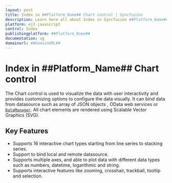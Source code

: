 ```yaml
---
layout: post
title: Index in ##Platform_Name## Chart control | Syncfusion
description: Learn here all about Index in Syncfusion ##Platform_Name## Chart control of Syncfusion Essential JS 2 and more.
platform: ej2-javascript
control: Index 
publishingplatform: ##Platform_Name##
documentation: ug
domainurl: ##DomainURL##
---
```


# Index in ##Platform_Name## Chart control

The Chart control is used to visualize the data with user interactivity and provides customizing options to configure the data visually. It can bind data from  datasource such as array of JSON objects , OData web services or [`DataManager`](https://ej2.syncfusion.com/documentation/data/). All chart elements are rendered using Scalable Vector Graphics (SVG).

## Key Features

* Supports 16 interactive chart types starting from line series to stacking series.
* Support to bind local and remote datasource.
* Supports multiple axes, and able to plot data with different data types such as numbers, datetime, logarithmic and string.
* Supports interactive features like zooming, crosshair, trackball, tooltip and selection.